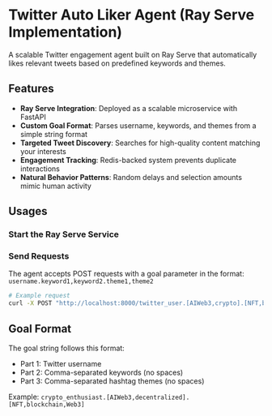 # Twitter Auto Liker Agent (Ray Serve Implementation)

A scalable Twitter engagement agent built on Ray Serve that automatically likes relevant tweets based on predefined keywords and themes.

## Features

- **Ray Serve Integration**: Deployed as a scalable microservice with FastAPI
- **Custom Goal Format**: Parses username, keywords, and themes from a simple string format
- **Targeted Tweet Discovery**: Searches for high-quality content matching your interests
- **Engagement Tracking**: Redis-backed system prevents duplicate interactions
- **Natural Behavior Patterns**: Random delays and selection amounts mimic human activity

## Usages

### Start the Ray Serve Service

### Send Requests

The agent accepts POST requests with a goal parameter in the format:
`username.keyword1,keyword2.theme1,theme2`

```bash
# Example request
curl -X POST "http://localhost:8000/twitter_user.[AIWeb3,crypto].[NFT,blockchain]"
```

## Goal Format

The goal string follows this format:
- Part 1: Twitter username
- Part 2: Comma-separated keywords (no spaces)
- Part 3: Comma-separated hashtag themes (no spaces)

Example: `crypto_enthusiast.[AIWeb3,decentralized].[NFT,blockchain,Web3]`
